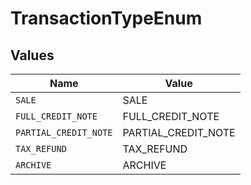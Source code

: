 # TransactionTypeEnum


## Values

| Name                  | Value                 |
| --------------------- | --------------------- |
| `SALE`                | SALE                  |
| `FULL_CREDIT_NOTE`    | FULL_CREDIT_NOTE      |
| `PARTIAL_CREDIT_NOTE` | PARTIAL_CREDIT_NOTE   |
| `TAX_REFUND`          | TAX_REFUND            |
| `ARCHIVE`             | ARCHIVE               |